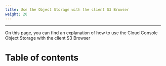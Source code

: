 ```yaml
---
title: Use the Object Storage with the client S3 Browser
weight: 20
---
```

___
On this page, you can find an explanation of how to use the Cloud Console Object Storage with the client S3 Browser

# Table of contents